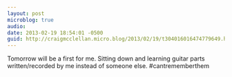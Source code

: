```yaml
---
layout: post
microblog: true
audio: 
date: 2013-02-19 18:54:01 -0500
guid: http://craigmcclellan.micro.blog/2013/02/19/t304016016474779649.html
---
```

Tomorrow will be a first for me. Sitting down and learning guitar parts written/recorded by me instead of someone else. #cantrememberthem
